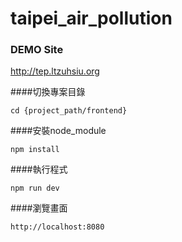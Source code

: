 # taipei_air_pollution

### DEMO Site
http://tep.ltzuhsiu.org


####切換專案目錄
```
cd {project_path/frontend}
```

####安裝node_module
```
npm install
```

####執行程式 
```
npm run dev
```

####瀏覽畫面
```
http://localhost:8080
```
